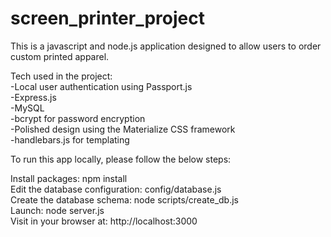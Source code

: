 # screen_printer_project

This is a javascript and node.js application designed to allow users to order custom printed apparel. 

Tech used in the project: \
-Local user authentication using Passport.js \
-Express.js \
-MySQL \
-bcrypt for password encryption \
-Polished design using the Materialize CSS framework \
-handlebars.js for templating

To run this app locally, please follow the below steps: 

Install packages: npm install \
Edit the database configuration: config/database.js \
Create the database schema: node scripts/create_db.js \
Launch: node server.js \
Visit in your browser at: http://localhost:3000 

